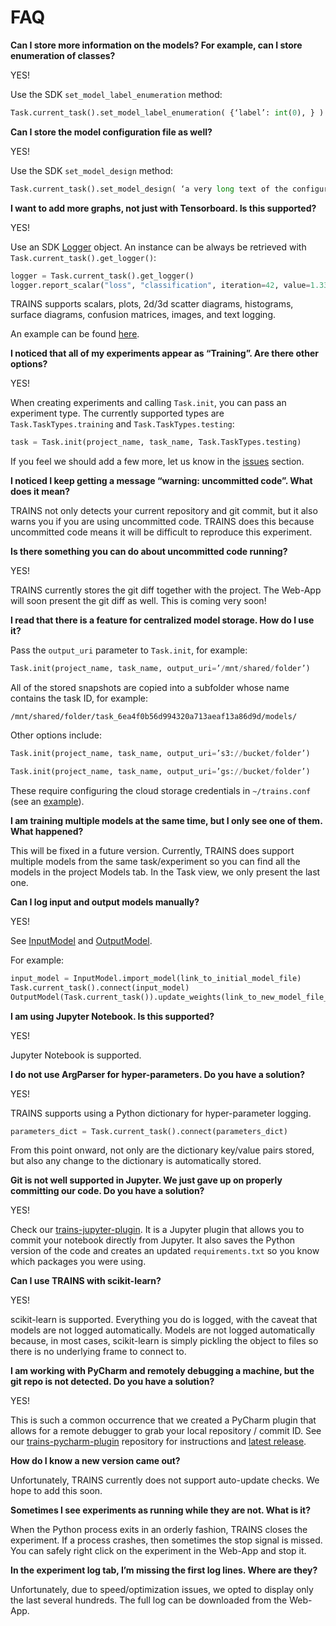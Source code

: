 # FAQ

**Can I store more information on the models? For example, can I store enumeration of classes?**

YES!

Use the SDK `set_model_label_enumeration` method:

```python
Task.current_task().set_model_label_enumeration( {‘label’: int(0), } )
```

**Can I store the model configuration file as well?**

YES!

Use the SDK `set_model_design` method:

```python
Task.current_task().set_model_design( ‘a very long text of the configuration file content’ )
```

**I want to add more graphs, not just with Tensorboard. Is this supported?**

YES!

Use an SDK [Logger](https://github.com/allegroai/trains/blob/master/trains/logger.py) object. An instance can be always be retrieved with `Task.current_task().get_logger()`:

```python
logger = Task.current_task().get_logger()
logger.report_scalar("loss", "classification", iteration=42, value=1.337)
```

TRAINS supports scalars, plots, 2d/3d scatter diagrams, histograms, surface diagrams, confusion matrices, images, and text logging.

An example can be found [here](https://github.com/allegroai/trains/blob/master/examples/manual_reporting.py).

**I noticed that all of my experiments appear as “Training”. Are there other options?**

YES!

When creating experiments and calling `Task.init`, you can pass an experiment type.
The currently supported types are `Task.TaskTypes.training` and `Task.TaskTypes.testing`:

```python
task = Task.init(project_name, task_name, Task.TaskTypes.testing)
```

If you feel we should add a few more, let us know in the [issues](https://github.com/allegroai/trains/issues) section.

**I noticed I keep getting a message “warning: uncommitted code”. What does it mean?**

TRAINS not only detects your current repository and git commit,
but it also warns you if you are using uncommitted code. TRAINS does this
because uncommitted code means it will be difficult to reproduce this experiment.

**Is there something you can do about uncommitted code running?**

YES!

TRAINS currently stores the git diff together with the project.
The Web-App will soon present the git diff as well. This is coming very soon!

**I read that there is a feature for centralized model storage. How do I use it?**

Pass the `output_uri` parameter to `Task.init`, for example:

```python
Task.init(project_name, task_name, output_uri=’/mnt/shared/folder’)
```

All of the stored snapshots are copied into a subfolder whose name contains the task ID, for example:

`/mnt/shared/folder/task_6ea4f0b56d994320a713aeaf13a86d9d/models/`

Other options include:

```python
Task.init(project_name, task_name, output_uri=’s3://bucket/folder’)
```

```python
Task.init(project_name, task_name, output_uri=’gs://bucket/folder’)
```

These require configuring the cloud storage credentials in `~/trains.conf` (see an [example](https://github.com/allegroai/trains/blob/master/docs/trains.conf)).

**I am training multiple models at the same time, but I only see one of them. What happened?**

This will be fixed in a future version. Currently, TRAINS does support multiple models
from the same task/experiment so you can find all the models in the project Models tab.
In the Task view, we only present the last one.

**Can I log input and output models manually?**

YES!

See  [InputModel](https://github.com/allegroai/trains/blob/master/trains/model.py#L319) and [OutputModel](https://github.com/allegroai/trains/blob/master/trains/model.py#L539).

For example:

```python
input_model = InputModel.import_model(link_to_initial_model_file)
Task.current_task().connect(input_model)
OutputModel(Task.current_task()).update_weights(link_to_new_model_file_here)
```

**I am using Jupyter Notebook. Is this supported?**

YES!

Jupyter Notebook is supported.

**I do not use ArgParser for hyper-parameters. Do you have a solution?**

YES!

TRAINS supports using a Python dictionary for hyper-parameter logging.

```python
parameters_dict = Task.current_task().connect(parameters_dict)
```

From this point onward, not only are the dictionary key/value pairs stored, but also any change to the dictionary is automatically stored.

**Git is not well supported in Jupyter. We just gave up on properly committing our code. Do you have a solution?**

YES!

Check our [trains-jupyter-plugin](https://github.com/allegroai/trains-jupyter-plugin). It is a Jupyter plugin that allows you to commit your notebook directly from Jupyter. It also saves the Python version of the code and creates an updated `requirements.txt` so you know which packages you were using.

**Can I use TRAINS with scikit-learn?**

YES!

scikit-learn is supported. Everything you do is logged, with the caveat that models are not logged automatically.
 Models are not logged automatically because, in most cases, scikit-learn is simply pickling the object to files so there is no underlying frame to connect to.

**I am working with PyCharm and remotely debugging a machine, but the git repo is not detected. Do you have a solution?**

YES!

This is such a common occurrence that we created a PyCharm plugin that allows for a remote debugger to grab your local repository / commit ID. See our [trains-pycharm-plugin](https://github.com/allegroai/trains-pycharm-plugin) repository for instructions and [latest release](https://github.com/allegroai/trains-pycharm-plugin/releases).

**How do I know a new version came out?**

Unfortunately, TRAINS currently does not support auto-update checks. We hope to add this soon.

**Sometimes I see experiments as running while they are not. What is it?**

When the Python process exits in an orderly fashion, TRAINS closes the experiment.
If a process crashes, then sometimes the stop signal is missed. You can safely right click on the experiment in the Web-App and stop it.

**In the experiment log tab, I’m missing the first log lines. Where are they?**

Unfortunately, due to speed/optimization issues, we opted to display only the last several hundreds. The full log can be downloaded from the Web-App.




